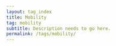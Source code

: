 ```yaml
---
layout: tag_index
title: Mobility
tag: mobility
subtitle: Description needs to go here.
permalink: /tags/mobility/
---
```

